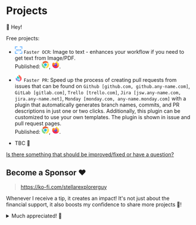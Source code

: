 # Projects

👋 Hey!

Free projects:

- <img src="assets/projects/faster_ocr/ocr.png" alt="faster_ocr_icon" width="20" height="20" /> `Faster OCR`: Image to text - enhances your workflow if you need to get text from Image/PDF.
</br>Published: [<a href="https://chromewebstore.google.com/detail/faster-ocr/plfdgbnhcplcnagbfbcognmkofbogbnc" target="_blank"><img src="assets/projects/common/chrome_icon.svg" alt="chrome_icon" width="20" height="20" /></a>](https://chromewebstore.google.com/detail/faster-ocr/plfdgbnhcplcnagbfbcognmkofbogbnc), [<a href="https://addons.mozilla.org/en-US/firefox/addon/faster-ocr/" target="_blank"><img src="assets/projects/common/firefox_icon.svg" alt="firefox_icon" width="20" height="20" /></a>](https://addons.mozilla.org/en-US/firefox/addon/faster-ocr/).

- <img src="assets/projects/faster_pr/pr.png" alt="faster_pr_icon" width="20" height="20" /> `Faster PR`: Speed up the process of creating pull requests from issues that can be found on `Github [github.com, github.any-name.com]`, `GitLab [gitlab.com]`, `Trello [trello.com]`, `Jira [jsw.any-name.com, jira.any-name.net]`, `Monday [monday.com, any-name.monday.com]` with a plugin that automatically generates branch names, commits, and PR descriptions in just one or two clicks. Additionally, this plugin can be customized to use your own templates. The plugin is shown in issue and pull request pages.
</br>Published: [<a href="https://chrome.google.com/webstore/detail/faster-pr/lcenjlelbnlooigocboklccingbhiajh/" target="_blank"><img src="assets/projects/common/chrome_icon.svg" alt="chrome_icon" width="20" height="20" /></a>](https://chrome.google.com/webstore/detail/faster-pr/lcenjlelbnlooigocboklccingbhiajh/), [<a href="https://addons.mozilla.org/en-US/firefox/addon/faster-pr/" target="_blank"><img src="assets/projects/common/firefox_icon.svg" alt="firefox_icon" width="20" height="20" /></a>](https://addons.mozilla.org/en-US/firefox/addon/faster-pr/).

- TBC 📝

[Is there something that should be improved/fixed or have a question?](https://github.com/StellarExplorerGuy/projects/issues/new/choose)

## Become a Sponsor ❤️

> https://ko-fi.com/stellarexplorerguy

Whenever I receive a tip, it creates an impact! It's not just about the financial support, it also boosts my confidence to share more projects 🌱!

<details>
<summary>Much appreciated! 🙌</summary>
  <img src="assets/projects/appreciated.gif" alt="appreciated_icon" width="500" height="209" />
</details>
